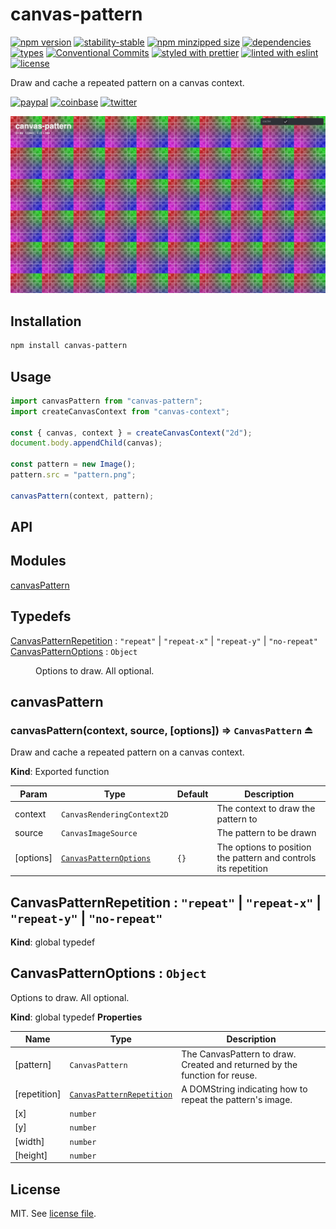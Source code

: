 # canvas-pattern

[![npm version](https://img.shields.io/npm/v/canvas-pattern)](https://www.npmjs.com/package/canvas-pattern)
[![stability-stable](https://img.shields.io/badge/stability-stable-green.svg)](https://www.npmjs.com/package/canvas-pattern)
[![npm minzipped size](https://img.shields.io/bundlephobia/minzip/canvas-pattern)](https://bundlephobia.com/package/canvas-pattern)
[![dependencies](https://img.shields.io/librariesio/release/npm/canvas-pattern)](https://github.com/dmnsgn/canvas-pattern/blob/main/package.json)
[![types](https://img.shields.io/npm/types/canvas-pattern)](https://github.com/microsoft/TypeScript)
[![Conventional Commits](https://img.shields.io/badge/Conventional%20Commits-1.0.0-fa6673.svg)](https://conventionalcommits.org)
[![styled with prettier](https://img.shields.io/badge/styled_with-Prettier-f8bc45.svg?logo=prettier)](https://github.com/prettier/prettier)
[![linted with eslint](https://img.shields.io/badge/linted_with-ES_Lint-4B32C3.svg?logo=eslint)](https://github.com/eslint/eslint)
[![license](https://img.shields.io/github/license/dmnsgn/canvas-pattern)](https://github.com/dmnsgn/canvas-pattern/blob/main/LICENSE.md)

Draw and cache a repeated pattern on a canvas context.

[![paypal](https://img.shields.io/badge/donate-paypal-informational?logo=paypal)](https://paypal.me/dmnsgn)
[![coinbase](https://img.shields.io/badge/donate-coinbase-informational?logo=coinbase)](https://commerce.coinbase.com/checkout/56cbdf28-e323-48d8-9c98-7019e72c97f3)
[![twitter](https://img.shields.io/twitter/follow/dmnsgn?style=social)](https://twitter.com/dmnsgn)

![](https://raw.githubusercontent.com/dmnsgn/canvas-pattern/main/screenshot.png)

## Installation

```bash
npm install canvas-pattern
```

## Usage

```js
import canvasPattern from "canvas-pattern";
import createCanvasContext from "canvas-context";

const { canvas, context } = createCanvasContext("2d");
document.body.appendChild(canvas);

const pattern = new Image();
pattern.src = "pattern.png";

canvasPattern(context, pattern);
```

## API

<!-- api-start -->

## Modules

<dl>
<dt><a href="#module_canvasPattern">canvasPattern</a></dt>
<dd></dd>
</dl>

## Typedefs

<dl>
<dt><a href="#CanvasPatternRepetition">CanvasPatternRepetition</a> : <code>&quot;repeat&quot;</code> | <code>&quot;repeat-x&quot;</code> | <code>&quot;repeat-y&quot;</code> | <code>&quot;no-repeat&quot;</code></dt>
<dd></dd>
<dt><a href="#CanvasPatternOptions">CanvasPatternOptions</a> : <code>Object</code></dt>
<dd><p>Options to draw. All optional.</p>
</dd>
</dl>

<a name="module_canvasPattern"></a>

## canvasPattern

<a name="exp_module_canvasPattern--canvasPattern"></a>

### canvasPattern(context, source, [options]) ⇒ <code>CanvasPattern</code> ⏏

Draw and cache a repeated pattern on a canvas context.

**Kind**: Exported function

| Param     | Type                                                       | Default         | Description                                                     |
| --------- | ---------------------------------------------------------- | --------------- | --------------------------------------------------------------- |
| context   | <code>CanvasRenderingContext2D</code>                      |                 | The context to draw the pattern to                              |
| source    | <code>CanvasImageSource</code>                             |                 | The pattern to be drawn                                         |
| [options] | [<code>CanvasPatternOptions</code>](#CanvasPatternOptions) | <code>{}</code> | The options to position the pattern and controls its repetition |

<a name="CanvasPatternRepetition"></a>

## CanvasPatternRepetition : <code>&quot;repeat&quot;</code> \| <code>&quot;repeat-x&quot;</code> \| <code>&quot;repeat-y&quot;</code> \| <code>&quot;no-repeat&quot;</code>

**Kind**: global typedef
<a name="CanvasPatternOptions"></a>

## CanvasPatternOptions : <code>Object</code>

Options to draw. All optional.

**Kind**: global typedef
**Properties**

| Name         | Type                                                             | Description                                                                |
| ------------ | ---------------------------------------------------------------- | -------------------------------------------------------------------------- |
| [pattern]    | <code>CanvasPattern</code>                                       | The CanvasPattern to draw. Created and returned by the function for reuse. |
| [repetition] | [<code>CanvasPatternRepetition</code>](#CanvasPatternRepetition) | A DOMString indicating how to repeat the pattern's image.                  |
| [x]          | <code>number</code>                                              |                                                                            |
| [y]          | <code>number</code>                                              |                                                                            |
| [width]      | <code>number</code>                                              |                                                                            |
| [height]     | <code>number</code>                                              |                                                                            |

<!-- api-end -->

## License

MIT. See [license file](https://github.com/dmnsgn/canvas-pattern/blob/main/LICENSE.md).
